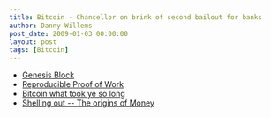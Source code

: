 ```yaml
---
title: Bitcoin - Chancellor on brink of second bailout for banks
author: Danny Willems
post_date: 2009-01-03 00:00:00
layout: post
tags: [Bitcoin]
---
```


- [Genesis Block](https://en.bitcoin.it/wiki/Genesis_block)
- [Reproducible Proof of Work](http://web.archive.org/web/20071222072154/http://rpow.net/)
- [Bitcoin what took ye so long](http://unenumerated.blogspot.com/2011/05/bitcoin-what-took-ye-so-long.html)
- [Shelling out -- The origins of Money](http://web.archive.org/web/20021217122741/http://szabo.best.vwh.net/shell.html)
